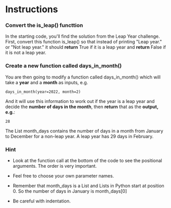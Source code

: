 # Instructions

### Convert the is_leap() functtion

In the starting code, you'll find the solution from the Leap Year challenge. First, convert this function is_leap() so that instead of printing "Leap year." or "Not leap year." it should **return** True if it is a leap year and **return** False if it is not a leap year.

### Create a new function called days_in_month()
You are then going to modify a function called days_in_month() which will take a **year** and a **month** as inputs, e.g.

    days_in_month(year=2022, month=2)

And it will use this information to work out if the year is a leap year and decide the **number of days in the month**, then **return** that as the **output, e.g.**:

    28

The List month_days contains the number of days in a month from January to December for a non-leap year. A leap year has 29 days in February.

### Hint
- Look at the function call at the bottom of the code to see the positional arguments. The order is very important.

- Feel free to choose your own parameter names.

- Remember that month_days is a List and Lists in Python start at position 0. So the number of days in January is month_days[0]

- Be careful with indentation.